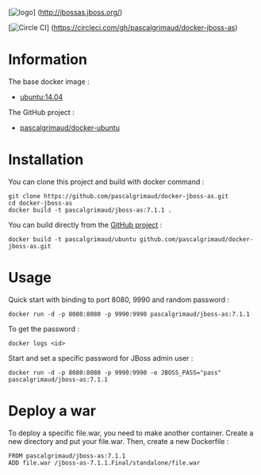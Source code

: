 [![logo](https://raw.githubusercontent.com/pascalgrimaud/docker-jboss-as/master/as7_logo.png)]
(http://jbossas.jboss.org/)

[![Circle CI](https://circleci.com/gh/pascalgrimaud/docker-jboss-as.svg?style=svg)]
(https://circleci.com/gh/pascalgrimaud/docker-jboss-as)


# Information

The base docker image :

  * [ubuntu:14.04](https://registry.hub.docker.com/u/library/ubuntu/)

The GitHub project :

  * [pascalgrimaud/docker-ubuntu](https://github.com/pascalgrimaud/docker-jboss-as/)


# Installation

You can clone this project and build with docker command :

```
git clone https://github.com/pascalgrimaud/docker-jboss-as.git
cd docker-jboss-as
docker build -t pascalgrimaud/jboss-as:7.1.1 .
```

You can build directly from the [GitHub project](https://github.com/pascalgrimaud/docker-jboss-as/) :

```
docker build -t pascalgrimaud/ubuntu github.com/pascalgrimaud/docker-jboss-as.git
```


# Usage

Quick start with binding to port 8080, 9990 and random password :

```
docker run -d -p 8080:8080 -p 9990:9990 pascalgrimaud/jboss-as:7.1.1
```

To get the password :

```
docker logs <id>
```

Start and set a specific password for JBoss admin user :

```
docker run -d -p 8080:8080 -p 9990:9990 -e JBOSS_PASS="pass" pascalgrimaud/jboss-as:7.1.1
```


# Deploy a war

To deploy a specific file.war, you need to make another container.
Create a new directory and put your file.war.
Then, create a new Dockerfile :

```
FROM pascalgrimaud/jboss-as:7.1.1
ADD file.war /jboss-as-7.1.1.Final/standalone/file.war
```
